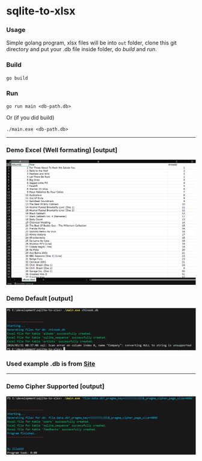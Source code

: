# sqlite-to-xlsx

### Usage

Simple golang program, xlsx files will be into `out` folder, clone this git directory and put your .db file inside folder, do *build* and *run*.

### Build
```
go build
```
### Run
```
go run main <db-path.db>
```
Or (if you did build)
```
./main.exe <db-path.db>
```


<hr>

### Demo Excel (Well formating) [output] 
![Demo](img/excel_demo.png)

### Demo Default [output] 
![Demo](img/demo-default.png)

### Used example .db is from [Site](https://www.sqlitetutorial.net/sqlite-sample-database/)

<hr>

### Demo Cipher Supported [output] 
![Demo](img/demo_cipher.png)
